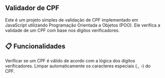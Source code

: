 ## Validador de CPF
Este é um projeto simples de validação de CPF implementado em JavaScript utilizando Programação Orientada a Objetos (POO). Ele verifica a validade de um CPF com base nos dígitos verificadores.

## 📋 Funcionalidades
Verificar se um CPF é válido de acordo com a lógica dos dígitos verificadores.
Limpar automaticamente os caracteres especiais (., -) do CPF.
